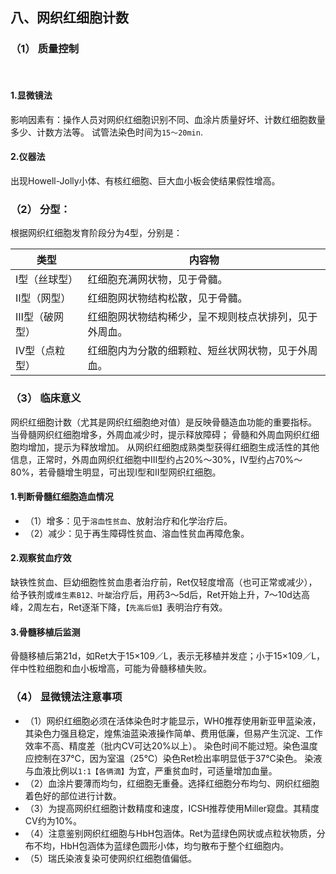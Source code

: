 ## 八、网织红细胞计数
### （1） 质量控制
<br/>

#### 1.显微镜法 
影响因素有：操作人员对网织红细胞识别不同、血涂片质量好坏、计数红细胞数量多少、计数方法等。
试管法染色时间为`15～20min`.
#### 2.仪器法
出现Howell-Jolly小体、有核红细胞、巨大血小板会使结果假性增高。

### （2） 分型：

根据网织红细胞发育阶段分为4型，分别是：

 |类型        |内容物
 |---|---
 |Ⅰ型（丝球型）|红细胞充满网状物，见于骨髓。
 |Ⅱ型（网型）  |红细胞网状物结构松散，见于骨髓。
 |Ⅲ型（破网型）|红细胞网状物结构稀少，呈不规则枝点状排列，见于外周血。
 |Ⅳ型（点粒型）|红细胞内为分散的细颗粒、短丝状网状物，见于外周血。

### （3） 临床意义
网织红细胞计数（尤其是网织红细胞绝对值）是反映骨髓造血功能的重要指标。
当骨髓网织红细胞增多，外周血减少时，提示释放障碍；
骨髓和外周血网织红细胞均增加，提示为释放增加。
从网织红细胞成熟类型获得红细胞生成活性的其他信息，正常时，外周血网织红细胞中Ⅲ型约占20%～30%，Ⅳ型约占70%～80%，若骨髓增生明显，可出现Ⅰ型和Ⅱ型网织红细胞。
#### 1.判断骨髓红细胞造血情况
 - （1）增多：见于`溶血性贫血`、放射治疗和化学治疗后。
 - （2）减少：见于再生障碍性贫血、溶血性贫血再障危象。
#### 2.观察贫血疗效
 缺铁性贫血、巨幼细胞性贫血患者治疗前，Ret仅轻度增高（也可正常或减少），给予铁剂或`维生素B12、叶酸`治疗后，用药3～5d后，Ret开始上升，7～10d达高峰，2周左右，Ret逐渐下降，`【先高后低】`表明治疗有效。
#### 3.骨髓移植后监测
骨髓移植后第21d，如Ret大于15×109／L，表示无移植并发症；小于15×109／L，伴中性粒细胞和血小板增高，可能为骨髓移植失败。

### （4） 显微镜法注意事项
  * （1）网织红细胞必须在活体染色时才能显示，WH0推荐使用新亚甲蓝染液，其染色力强且稳定，煌焦油蓝染液操作简单、费用低廉，但易产生沉淀、工作效率不高、精度差（批内CV可达20%以上）。
染色时间不能过短。染色温度应控制在37℃，因为室温（25℃）染色Ret检出率明显低于37℃染色。
染液与血液比例以`1:1【各俩滴】`为宜，严重贫血时，可适量增加血量。
  * （2）血涂片要薄而均匀，红细胞无重叠。选择红细胞分布均匀、网织红细胞着色好的部位进行计数。
  * （3）为提高网织红细胞计数精度和速度，ICSH推荐使用Miller窥盘。其精度CV约为10%。
  * （4）注意鉴别网织红细胞与HbH包涵体。Ret为蓝绿色网状或点粒状物质，分布不均，HbH包涵体为蓝绿色圆形小体，均匀散布于整个红细胞内。
  * （5）瑞氏染液复染可使网织红细胞值偏低。